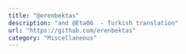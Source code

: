 ```yaml
---
title: "@erenbektas"
description: "and @Eta06  - Turkish translation"
url: "https://github.com/erenbektas"
category: "Miscellaneous"
---
```

